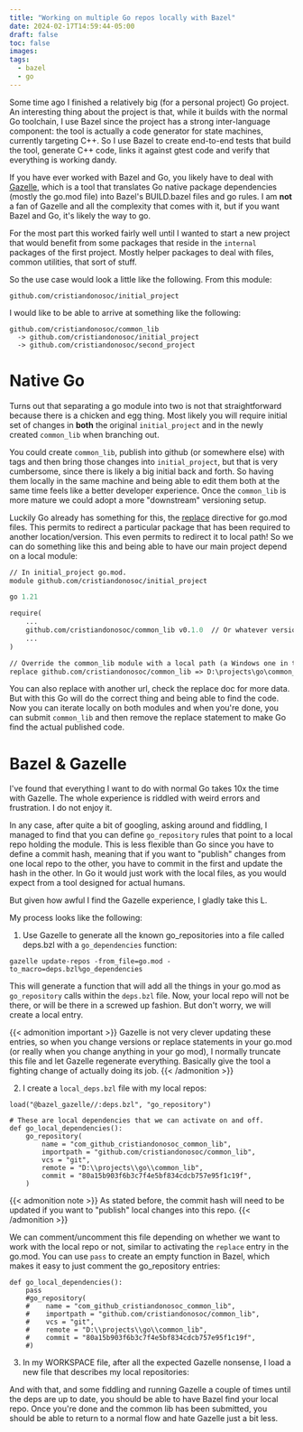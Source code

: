 ```yaml
---
title: "Working on multiple Go repos locally with Bazel"
date: 2024-02-17T14:59:44-05:00
draft: false
toc: false
images:
tags:
  - bazel
  - go
---
```


Some time ago I finished a relatively big (for a personal project) Go project.
An interesting thing about the project is that, while it builds with the normal Go toolchain, I use
Bazel since the project has a strong inter-language component: the tool is actually a code generator
for state machines, currently targeting C++. So I use Bazel to create end-to-end tests that build
the tool, generate C++ code, links it against gtest code and verify that everything is working
dandy.

If you have ever worked with Bazel and Go, you likely have to deal with [Gazelle](https://github.com/bazelbuild/bazel-gazelle),
which is a tool that translates Go native package dependencies (mostly the go.mod file) into Bazel's
BUILD.bazel files and go rules. I am **not** a fan of Gazelle and all the complexity that comes with
it, but if you want Bazel and Go, it's likely the way to go.

For the most part this worked fairly well until I wanted to start a new project that would benefit
from some packages that reside in the `internal` packages of the first project. Mostly helper
packages to deal with files, common utilities, that sort of stuff.

So the use case would look a little like the following. From this module:
```
github.com/cristiandonosoc/initial_project
```

I would like to be able to arrive at something like the following:
```
github.com/cristiandonosoc/common_lib
  -> github.com/cristiandonosoc/initial_project
  -> github.com/cristiandonosoc/second_project
```

# Native Go

Turns out that separating a go module into two is not that straightforward because there is a
chicken and egg thing. Most likely you will require initial set of changes in **both** the original
`initial_project` and in the newly created `common_lib` when branching out.

You could create `common_lib`, publish into github (or somewhere else) with tags and then bring
those changes into `initial_project`, but that is very cumbersome, since there is likely a big
initial back and forth. So having them locally in the same machine and being able to edit them both
at the same time feels like a better developer experience. Once the `common_lib` is more mature we
could adopt a more "downstream" versioning setup.

Luckily Go already has something for this, the [replace](https://go.dev/ref/mod#go-mod-file-replace)
directive for go.mod files. This permits to redirect a particular package that has been required to
another location/version. This even permits to redirect it to local path! So we can do something
like this and being able to have our main project depend on a local module:

```go.mod
// In initial_project go.mod.
module github.com/cristiandonosoc/initial_project

go 1.21

require(
    ...
    github.com/cristiandonosoc/common_lib v0.1.0  // Or whatever version.
    ...
)

// Override the common_lib module with a local path (a Windows one in this case).
replace github.com/cristiandonosoc/common_lib => D:\projects\go\common_lib
```

You can also replace with another url, check the replace doc for more data. But with this Go will
do the correct thing and being able to find the code. Now you can iterate locally on both modules
and when you're done, you can submit `common_lib` and then remove the replace statement to make Go
find the actual published code.

# Bazel & Gazelle

I've found that everything I want to do with normal Go takes 10x the time with Gazelle. The whole
experience is riddled with weird errors and frustration. I do not enjoy it.

In any case, after quite a bit of googling, asking around and fiddling, I managed to find that you
can define `go_repository` rules that point to a local repo holding the module. This is less
flexible than Go since you have to define a commit hash, meaning that if you want to "publish"
changes from one local repo to the other, you have to commit in the first and update the hash in the
other. In Go it would just work with the local files, as you would expect from a tool designed for
actual humans.

But given how awful I find the Gazelle experience, I gladly take this L.


My process looks like the following:

1. Use Gazelle to generate all the known go_repositories into a file called deps.bzl with a
   `go_dependencies` function:

```
gazelle update-repos -from_file=go.mod -to_macro=deps.bzl%go_dependencies
```

This will generate a function that will add all the things in your go.mod as `go_repository` calls
within the `deps.bzl` file. Now, your local repo will not be there, or will be there in a screwed
up fashion. But don't worry, we will create a local entry.

{{< admonition important >}}
Gazelle is not very clever updating these entries, so when you change versions or replace statements
in your go.mod (or really when you change anything in your go mod), I normally truncate this file
and let Gazelle regenerate everything. Basically give the tool a fighting change of actually doing
its job.
{{< /admonition >}}


2. I create a `local_deps.bzl` file with my local repos:

```bzl
load("@bazel_gazelle//:deps.bzl", "go_repository")

# These are local dependencies that we can activate on and off.
def go_local_dependencies():
    go_repository(
        name = "com_github_cristiandonosoc_common_lib",
        importpath = "github.com/cristiandonosoc/common_lib",
        vcs = "git",
        remote = "D:\\projects\\go\\common_lib",
        commit = "80a15b903f6b3c7f4e5bf834cdcb757e95f1c19f",
    )

```

{{< admonition note >}}
As stated before, the commit hash will need to be updated if you want to "publish" local changes
into this repo.
{{< /admonition >}}

We can comment/uncomment this file depending on whether we want to work with the local repo or not,
similar to activating the `replace` entry in the go.mod. You can use `pass` to create an empty
function in Bazel, which makes it easy to just comment the go_repository entries:

```bzl
def go_local_dependencies():
    pass
    #go_repository(
    #    name = "com_github_cristiandonosoc_common_lib",
    #    importpath = "github.com/cristiandonosoc/common_lib",
    #    vcs = "git",
    #    remote = "D:\\projects\\go\\common_lib",
    #    commit = "80a15b903f6b3c7f4e5bf834cdcb757e95f1c19f",
    #)
```

3. In my WORKSPACE file, after all the expected Gazelle nonsense, I load a new file that describes
my local repositories:

And with that, and some fiddling and running Gazelle a couple of times until the deps are up to
date, you should be able to have Bazel find your local repo. Once you're done and the common lib has
been submitted, you should be able to return to a normal flow and hate Gazelle just a bit less.
